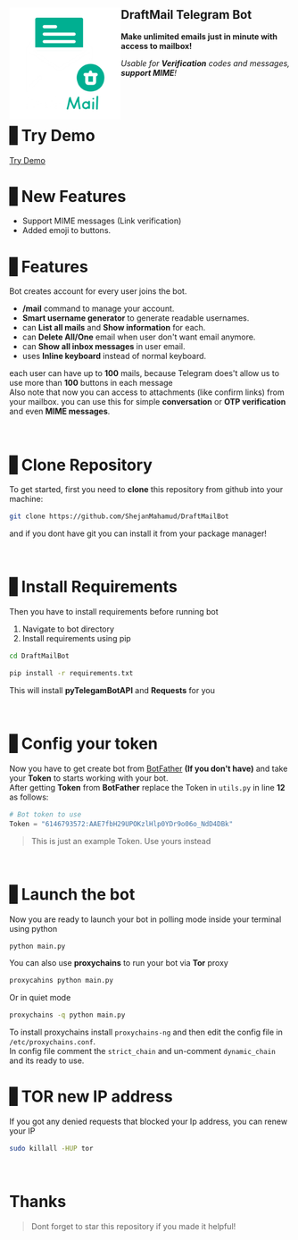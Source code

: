 <h1 align="center">
    <img align='left' src="./Images/DraftMail.png" width=200 height=200/>
    <h2>DraftMail Telegram Bot </h2>
  <p><b>Make unlimited emails just in minute with access to mailbox!</b></p>
  <p><i>Usable for <b>Verification</b> codes and messages, <b>support MIME</b>!</i></p>
</h1>

<br><br>

# ▋Try Demo

<a href='https://t.me/draftmail_bot'>Try Demo</a>

# ▋New Features
+ Support MIME messages (Link verification)
+ Added emoji to buttons.

# ▋Features
Bot creates account for every user joins the bot.
+ **/mail** command to manage your account.
+ **Smart username generator** to generate readable usernames.
+ can **List all mails** and **Show information** for each.
+ can **Delete All/One** email when user don't want email anymore.
+ can **Show all inbox messages** in user email.
+ uses **Inline keyboard** instead of normal keyboard.

each user can have up to **100** mails, because Telegram does't allow us to use more than **100** buttons in each message<br>
Also note that now you can access to attachments (like confirm links) from your mailbox. you can use this for simple **conversation** or **OTP verification** and even **MIME messages**.

<br>

# ▋Clone Repository
To get started, first you need to **clone** this repository from github into your machine:
```bash
git clone https://github.com/ShejanMahamud/DraftMailBot
```
and if you dont have git you can install it from your package manager!

<br>

# ▋Install Requirements
Then you have to install requirements before running bot
1. Navigate to bot directory
2. Install requirements using pip
```bash
cd DraftMailBot
```
```bash
pip install -r requirements.txt
```
This will install **pyTelegamBotAPI** and **Requests** for you

<br>

# ▋Config your token
Now you have to get create bot from [BotFather](https://t.me/BotFather) **(If you don't have)** and take your **Token** to starts working with your bot.<br>
After getting **Token** from **BotFather** replace the Token in `utils.py` in line **12** as follows:
```python
# Bot token to use
Token = "6146793572:AAE7fbH29UPOKzlHlp0YDr9o06o_NdD4DBk"
```
> This is just an example Token. Use yours instead

<br>

# ▋Launch the bot
Now you are ready to launch your bot in polling mode inside your terminal using python
```bash
python main.py
```
You can also use **proxychains** to run your bot via **Tor** proxy
```bash
proxycahins python main.py
```
Or in quiet mode
```bash
proxychains -q python main.py
```
To install proxychains install `proxychains-ng` and then edit the config file in `/etc/proxychains.conf`.<br>
In config file comment the `strict_chain` and un-comment `dynamic_chain` and its ready to use.
<br>

# ▋TOR new IP address
If you got any denied requests that blocked your Ip address, you can renew your IP
```bash
sudo killall -HUP tor
```
<br>

# Thanks
> Dont forget to star this repository if you made it helpful!
